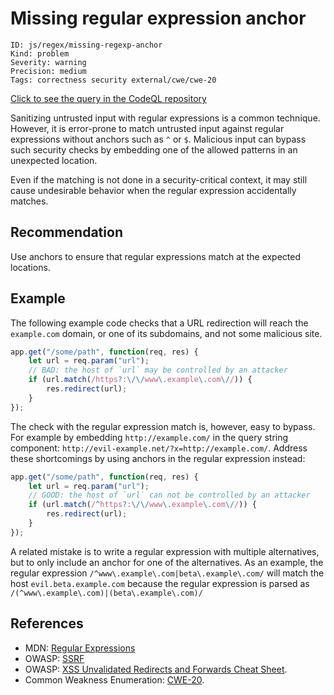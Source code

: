 # Missing regular expression anchor

```
ID: js/regex/missing-regexp-anchor
Kind: problem
Severity: warning
Precision: medium
Tags: correctness security external/cwe/cwe-20

```
[Click to see the query in the CodeQL repository](https://github.com/github/codeql/tree/main/javascript/ql/src/Security/CWE-020/MissingRegExpAnchor.ql)

Sanitizing untrusted input with regular expressions is a common technique. However, it is error-prone to match untrusted input against regular expressions without anchors such as `^` or `$`. Malicious input can bypass such security checks by embedding one of the allowed patterns in an unexpected location.

Even if the matching is not done in a security-critical context, it may still cause undesirable behavior when the regular expression accidentally matches.


## Recommendation
Use anchors to ensure that regular expressions match at the expected locations.


## Example
The following example code checks that a URL redirection will reach the `example.com` domain, or one of its subdomains, and not some malicious site.


```javascript
app.get("/some/path", function(req, res) {
    let url = req.param("url");
    // BAD: the host of `url` may be controlled by an attacker
    if (url.match(/https?:\/\/www\.example\.com\//)) {
        res.redirect(url);
    }
});

```
The check with the regular expression match is, however, easy to bypass. For example by embedding `http://example.com/` in the query string component: `http://evil-example.net/?x=http://example.com/`. Address these shortcomings by using anchors in the regular expression instead:


```javascript
app.get("/some/path", function(req, res) {
    let url = req.param("url");
    // GOOD: the host of `url` can not be controlled by an attacker
    if (url.match(/^https?:\/\/www\.example\.com\//)) {
        res.redirect(url);
    }
});

```
A related mistake is to write a regular expression with multiple alternatives, but to only include an anchor for one of the alternatives. As an example, the regular expression `/^www\.example\.com|beta\.example\.com/` will match the host `evil.beta.example.com` because the regular expression is parsed as `/(^www\.example\.com)|(beta\.example\.com)/`


## References
* MDN: [Regular Expressions](https://developer.mozilla.org/en-US/docs/Web/JavaScript/Guide/Regular_Expressions)
* OWASP: [SSRF](https://www.owasp.org/index.php/Server_Side_Request_Forgery)
* OWASP: [XSS Unvalidated Redirects and Forwards Cheat Sheet](https://cheatsheetseries.owasp.org/cheatsheets/Unvalidated_Redirects_and_Forwards_Cheat_Sheet.html).
* Common Weakness Enumeration: [CWE-20](https://cwe.mitre.org/data/definitions/20.html).